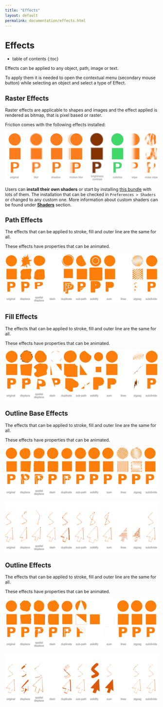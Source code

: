 ```yaml
---
title: "Effects"
layout: default
permalink: documentation/effects.html
---
```


# Effects

* table of contents
{:toc}

Effects can be applied to any object, path, image or text.

To apply them it is needed to open  the contextual menu (secondary mouse button) while selecting an object and select a type of Effect.

## Raster Effects

Raster effects are applicable to shapes and images and the effect applied is rendered as bitmap, that is pixel based or raster.

Friction comes with the following effects installed:

![Raster Effects](/assets/documentation/effects/effects_01.png)

Users can **install their own shaders** or start by installing [this bundle](https://github.com/friction2d/friction-shader-plugins) with lots of them. The installation that can be checked in `Preferences > Shaders` or changed to any custom one. More information about custom shaders can be found under **[Shaders](shaders.html)** section.

## Path Effects

The effects that can be applied to stroke, fill and outer line are the same for all.

These effects have properties that can be animated.

![Path Effects](/assets/documentation/effects/effects_02.png)

## Fill Effects

The effects that can be applied to stroke, fill and outer line are the same for all.

These effects have properties that can be animated.

![Fill Effects](/assets/documentation/effects/effects_03.png)

## Outline Base Effects

The effects that can be applied to stroke, fill and outer line are the same for all.

These effects have properties that can be animated.

![Outline base Effects 1](/assets/documentation/effects/effects_04.png)

![Outline base Effects 2](/assets/documentation/effects/effects_05.png)

## Outline Effects

The effects that can be applied to stroke, fill and outer line are the same for all.

These effects have properties that can be animated.

![Outline Effects 1](/assets/documentation/effects/effects_06.png)

![Outline Effects 2](/assets/documentation/effects/effects_07.png)
